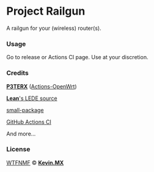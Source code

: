 # Project Railgun

A railgun for your (wireless) router(s).

### Usage

Go to release or Actions CI page. Use at your discretion.

### Credits

[**P3TERX**](https://p3terx.com) ([Actions-OpenWrt](https://github.com/P3TERX/Actions-OpenWrt))

[**Lean**'s LEDE source](https://github.com/coolsnowwolf/lede)

[small-package](https://github.com/kenzok8/small-package)

[GitHub Actions CI](https://github.com/features/actions)

And more...

### License

[WTFNMF](https://github.com/adversary-org/wtfnmf) © [**Kevin.MX**](https://mary.kevinmx.top)